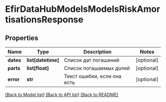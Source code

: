 # EfirDataHubModelsModelsRiskAmortisationsResponse

## Properties
Name | Type | Description | Notes
------------ | ------------- | ------------- | -------------
**dates** | **list[datetime]** | Список дат погашений | [optional] 
**parts** | **list[float]** | Список погашаемых долей | [optional] 
**error** | **str** | Текст ошибки, если она есть | [optional] 

[[Back to Model list]](../README.md#documentation-for-models) [[Back to API list]](../README.md#documentation-for-api-endpoints) [[Back to README]](../README.md)

